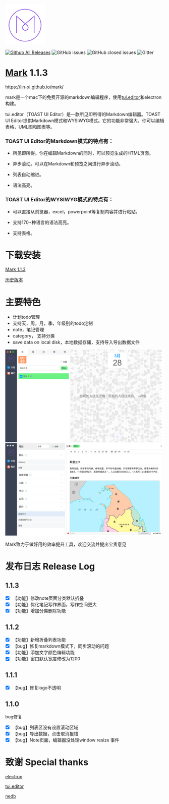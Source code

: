 ![image](./pages/logo-small.png)

[![Github All Releases](https://img.shields.io/github/downloads/lin-xi/mark/total.svg)](https://github.com/lin-xi/mark/releases)
![GitHub issues](https://img.shields.io/github/issues/lin-xi/mark.svg)
![GitHub closed issues](https://img.shields.io/github/issues-closed/lin-xi/mark.svg)
![Gitter](https://img.shields.io/gitter/room/lin-xi/mark.svg)

#  [Mark](https://lin-xi.github.io/mark/) 1.1.3

https://lin-xi.github.io/mark/


mark是一个mac下的免费开源的markdown编辑程序，使用[tui.editor](https://nhnent.github.io/tui.editor/)和electron构建。

tui.editor（TOAST UI Editor）是一款所见即所得的Markdown编辑器。TOAST UI Editor提供Markdown模式和WYSIWYG模式。它的功能非常强大，你可以编辑表格，UML图和图表等。

### TOAST UI Editor的Markdown模式的特点有：

+ 所见即所得。你在编辑Markdown的同时，可以预览生成的HTML页面。

+ 异步滚动。可以在Markdown和预览之间进行异步滚动。

+ 列表自动缩进。

+ 语法高亮。

### TOAST UI Editor的WYSIWYG模式的特点有：

+ 可以直接从浏览器，excel，powerpoint等复制内容并进行粘贴。

+ 支持170+种语言的语法高亮。

+ 支持表格。

# 下载安装

[Mark 1.1.3](https://github.com/lin-xi/mark/releases/download/1.1.3/Mark-1.1.3.dmg.zip)


[历史版本](https://github.com/lin-xi/mark/releases)


# 主要特色

+ 计划todo管理
+ 支持天，周，月，季，年级别的todo定制
+ note，笔记管理
+ category， 支持分类 
+ save data on local disk，本地数据存储，支持导入导出数据文件


![image](./pages/screen-shot.png)
![image](./pages/screen-shot2.png)


Mark致力于做好用的效率提升工具，欢迎交流并提出宝贵意见

# 发布日志  Release Log

## 1.1.3
- [x] 【功能】修改note页面分类默认折叠
- [x] 【功能】优化笔记写作界面，写作空间更大
- [x] 【功能】增加分类删除功能

## 1.1.2
- [x] 【功能】新增折叠列表功能
- [x] 【bug】修复markdown模式下，同步滚动的问题
- [x] 【功能】添加文字颜色编辑功能
- [x] 【功能】窗口默认宽度修改为1200

## 1.1.1
- [x] 【bug】修复logo不透明

## 1.1.0
bug修复

- [x] 【bug】列表区没有设置滚动区域
- [x] 【bug】导出数据，点击取消报错
- [x] 【bug】Note页面，编辑器没处理window resize 事件

# 致谢  Special thanks

[electron](https://github.com/electron/electron)

[tui.editor](https://github.com/nhnent/tui.editor)

[nedb](https://github.com/louischatriot/nedb)

